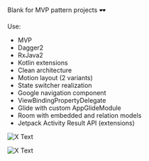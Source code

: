 Blank for MVP pattern projects 🕶

Use:
- MVP
- Dagger2
- RxJava2
- Kotlin extensions
- Clean architecture 
- Motion layout (2 variants)
- State switcher realization
- Google navigation component
- ViewBindingPropertyDelegate
- Glide with custom AppGlideModule
- Room with embedded and relation models
- Jetpack Activity Result API (extensions)


![X Text](https://s4.gifyu.com/images/ezgif.com-gif-makerdd1ace411dfef53f.gif)

![X Text](https://media.tenor.com/images/842919cf854dc2e76398a0f9af969d2a/tenor.gif)

